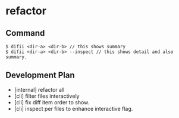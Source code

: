 # refactor
## Command
```console
$ difii <dir-a> <dir-b> // this shows summary
$ difii <dir-a> <dir-b> --inspect // this shows detail and also summary.
```

## Development Plan
- [internal] refactor all
- [cli] filter files interactively
- [cli] fix diff item order to show.
- [cli] inspect per files to enhance interactive flag.
